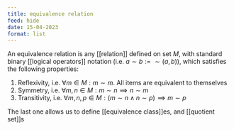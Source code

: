 ```yaml
---
title: equivalence relation
feed: hide
date: 15-04-2023
format: list
---
```



An equivalence relation is any [[relation]] defined on set $M$, with standard binary [[logical operators]] notation (i.e. $a\sim b := \sim(a,b)$), which satisfies the following properties:

1. Reflexivity, i.e. $\forall m \in M: m \sim m$. All items are equivalent to themselves
2. Symmetry, i.e. $\forall m, n \in M: m\sim n \implies n\sim m$
3. Transitivity, i.e. $\forall m, n, p \in M: (m \sim n \land n  \sim p) \implies m \sim p$

The last one allows us to define [[equivalence class]]es, and [[quotient set]]s